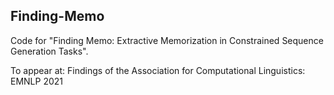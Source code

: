 ## Finding-Memo

Code for "Finding Memo: Extractive Memorization in Constrained Sequence Generation Tasks". 

To appear at: Findings of the Association for Computational Linguistics: EMNLP 2021
